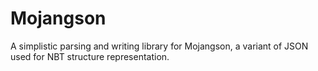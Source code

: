 # Mojangson
A simplistic parsing and writing library for Mojangson, a variant of JSON used for NBT structure representation.
